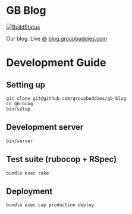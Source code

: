 # GB Blog

[![BuildStatus](https://semaphoreapp.com/api/v1/projects/245a3016-039e-4141-b343-f7940cb7e3ff/302931/badge.png)](https://semaphoreapp.com/groupbuddies/gb-blog)

Our blog. Live @ [blog.groupbuddies.com](blog.groupbuddies.com)

# Development Guide

## Setting up

    git clone git@github.com/groupbuddies/gb-blog
    cd gb-blog
    bin/setup

## Development server

    bin/server

## Test suite (rubocop + RSpec)

    bundle exec rake

## Deployment

    bundle exec cap production deploy
